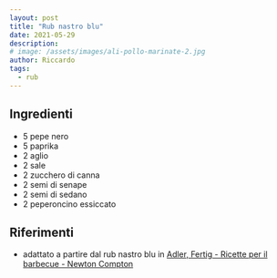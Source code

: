 ```yaml
---
layout: post
title: "Rub nastro blu"
date: 2021-05-29
description: 
# image: /assets/images/ali-pollo-marinate-2.jpg
author: Riccardo
tags:
  - rub
---
```


## Ingredienti
- 5 pepe nero
- 5 paprika
- 2 aglio
- 2 sale
- 2 zucchero di canna
- 2 semi di senape
- 2 semi di sedano
- 2 peperoncino essiccato

## Riferimenti

- adattato a partire dal rub nastro blu in [Adler, Fertig - Ricette per il barbecue - Newton Compton](https://www.newtoncompton.com/libro/ricette-per-il-barbecue)

